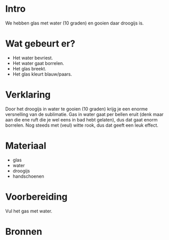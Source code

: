 # Intro
We hebben glas met water (10 graden) en gooien 
daar droogijs is.

# Wat gebeurt er?
- Het water bevriest.
- Het water gaat borrelen.
- Het glas breekt.
- Het glas kleurt blauw/paars.

# Verklaring
Door het droogijs in water te gooien (10 graden)
krijg je een enorme versnelling van de sublimatie.
Gas in water gaat per bellen eruit
(denk maar aan die ene ruft die je wel
eens in bad hebt gelaten), dus dat gaat
enorm borrelen. Nog steeds met (veul) witte
rook, dus dat geeft een leuk effect.

# Materiaal
- glas
- water
- droogijs
- handschoenen

# Voorbereiding
Vul het gas met water.

# Bronnen